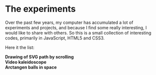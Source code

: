 # The experiments
Over the past few years, my computer has accumulated a lot of experiments and projects, and because I find some really interesting, I would like to share with others. So this is a small collection of interesting codes, primarily in JavaScript, HTML5 and CSS3.

Here it the list:

<strong>Drawing of SVG path by scrolling</strong>
<br />
<strong>Video kaleidoscope</strong>
<br />
<strong>Arctangen balls in space</strong>
